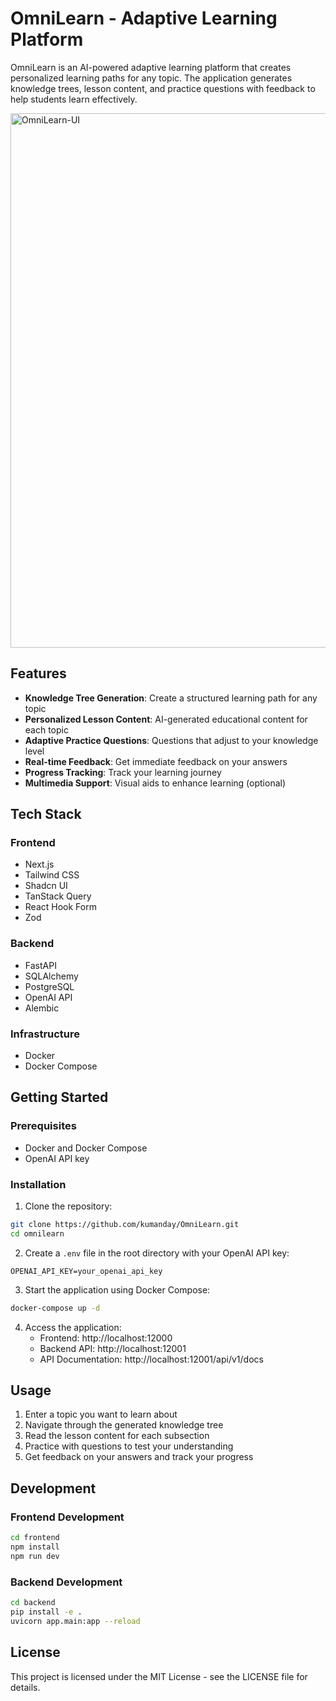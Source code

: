 # OmniLearn - Adaptive Learning Platform

OmniLearn is an AI-powered adaptive learning platform that creates personalized learning paths for any topic. The application generates knowledge trees, lesson content, and practice questions with feedback to help students learn effectively.

<img width="1486" height="855" alt="OmniLearn-UI" src="https://github.com/user-attachments/assets/07162bce-9d70-4937-9d27-7a237c7c7c89" />

## Features

- **Knowledge Tree Generation**: Create a structured learning path for any topic
- **Personalized Lesson Content**: AI-generated educational content for each topic
- **Adaptive Practice Questions**: Questions that adjust to your knowledge level
- **Real-time Feedback**: Get immediate feedback on your answers
- **Progress Tracking**: Track your learning journey
- **Multimedia Support**: Visual aids to enhance learning (optional)

## Tech Stack

### Frontend
- Next.js
- Tailwind CSS
- Shadcn UI
- TanStack Query
- React Hook Form
- Zod

### Backend
- FastAPI
- SQLAlchemy
- PostgreSQL
- OpenAI API
- Alembic

### Infrastructure
- Docker
- Docker Compose

## Getting Started

### Prerequisites
- Docker and Docker Compose
- OpenAI API key

### Installation

1. Clone the repository:
```bash
git clone https://github.com/kumanday/OmniLearn.git
cd omnilearn
```

2. Create a `.env` file in the root directory with your OpenAI API key:
```
OPENAI_API_KEY=your_openai_api_key
```

3. Start the application using Docker Compose:
```bash
docker-compose up -d
```

4. Access the application:
   - Frontend: http://localhost:12000
   - Backend API: http://localhost:12001
   - API Documentation: http://localhost:12001/api/v1/docs

## Usage

1. Enter a topic you want to learn about
2. Navigate through the generated knowledge tree
3. Read the lesson content for each subsection
4. Practice with questions to test your understanding
5. Get feedback on your answers and track your progress

## Development

### Frontend Development

```bash
cd frontend
npm install
npm run dev
```

### Backend Development

```bash
cd backend
pip install -e .
uvicorn app.main:app --reload
```

## License

This project is licensed under the MIT License - see the LICENSE file for details.
